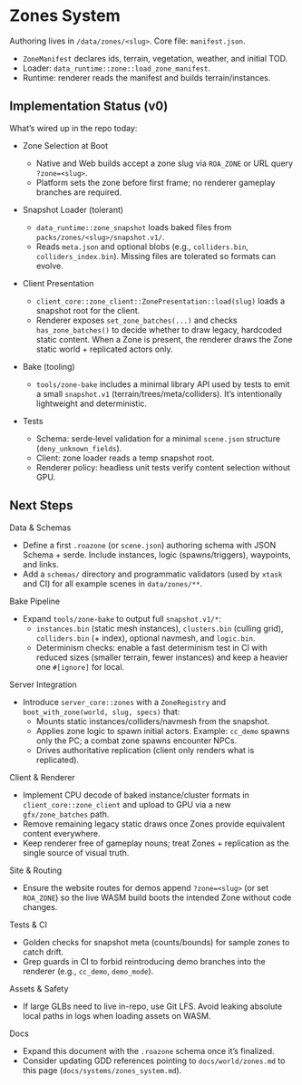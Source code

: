 # Zones System

Authoring lives in `/data/zones/<slug>`. Core file: `manifest.json`.

- `ZoneManifest` declares ids, terrain, vegetation, weather, and initial TOD.
- Loader: `data_runtime::zone::load_zone_manifest`.
- Runtime: renderer reads the manifest and builds terrain/instances.

## Implementation Status (v0)

What’s wired up in the repo today:

- Zone Selection at Boot
  - Native and Web builds accept a zone slug via `ROA_ZONE` or URL query `?zone=<slug>`.
  - Platform sets the zone before first frame; no renderer gameplay branches are required.

- Snapshot Loader (tolerant)
  - `data_runtime::zone_snapshot` loads baked files from `packs/zones/<slug>/snapshot.v1/`.
  - Reads `meta.json` and optional blobs (e.g., `colliders.bin`, `colliders_index.bin`). Missing files are tolerated so formats can evolve.

- Client Presentation
  - `client_core::zone_client::ZonePresentation::load(slug)` loads a snapshot root for the client.
  - Renderer exposes `set_zone_batches(...)` and checks `has_zone_batches()` to decide whether to draw legacy, hardcoded static content. When a Zone is present, the renderer draws the Zone static world + replicated actors only.

- Bake (tooling)
  - `tools/zone-bake` includes a minimal library API used by tests to emit a small `snapshot.v1` (terrain/trees/meta/colliders). It’s intentionally lightweight and deterministic.

- Tests
  - Schema: serde‑level validation for a minimal `scene.json` structure (`deny_unknown_fields`).
  - Client: zone loader reads a temp snapshot root.
  - Renderer policy: headless unit tests verify content selection without GPU.

## Next Steps

Data & Schemas
- Define a first `.roazone` (or `scene.json`) authoring schema with JSON Schema + serde. Include instances, logic (spawns/triggers), waypoints, and links.
- Add a `schemas/` directory and programmatic validators (used by `xtask` and CI) for all example scenes in `data/zones/**`.

Bake Pipeline
- Expand `tools/zone-bake` to output full `snapshot.v1/*`:
  - `instances.bin` (static mesh instances), `clusters.bin` (culling grid), `colliders.bin` (+ index), optional navmesh, and `logic.bin`.
  - Determinism checks: enable a fast determinism test in CI with reduced sizes (smaller terrain, fewer instances) and keep a heavier one `#[ignore]` for local.

Server Integration
- Introduce `server_core::zones` with a `ZoneRegistry` and `boot_with_zone(world, slug, specs)` that:
  - Mounts static instances/colliders/navmesh from the snapshot.
  - Applies zone logic to spawn initial actors. Example: `cc_demo` spawns only the PC; a combat zone spawns encounter NPCs.
  - Drives authoritative replication (client only renders what is replicated).

Client & Renderer
- Implement CPU decode of baked instance/cluster formats in `client_core::zone_client` and upload to GPU via a new `gfx/zone_batches` path.
- Remove remaining legacy static draws once Zones provide equivalent content everywhere.
- Keep renderer free of gameplay nouns; treat Zones + replication as the single source of visual truth.

Site & Routing
- Ensure the website routes for demos append `?zone=<slug>` (or set `ROA_ZONE`) so the live WASM build boots the intended Zone without code changes.

Tests & CI
- Golden checks for snapshot meta (counts/bounds) for sample zones to catch drift.
- Grep guards in CI to forbid reintroducing demo branches into the renderer (e.g., `cc_demo`, `demo_mode`).

Assets & Safety
- If large GLBs need to live in-repo, use Git LFS. Avoid leaking absolute local paths in logs when loading assets on WASM.

Docs
- Expand this document with the `.roazone` schema once it’s finalized.
- Consider updating GDD references pointing to `docs/world/zones.md` to this page (`docs/systems/zones_system.md`).
